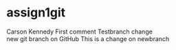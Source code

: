 # assign1git
Carson Kennedy
First comment
Testbranch change  
new git branch on GitHub
This is a change on newbranch  
